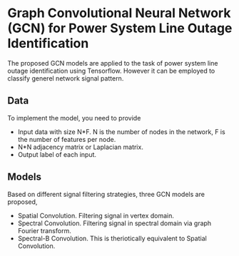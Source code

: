 # Graph Convolutional Neural Network (GCN) for Power System Line Outage Identification
The proposed GCN models are applied to the task of power system line outage identification using Tensorflow. However it can be employed to classify generel network signal pattern. 
## Data 
To implement the model, you need to provide
- Input data with size N*F. N is the number of nodes in the network, F is the number of features per node.
- N*N adjacency matrix or Laplacian matrix.
- Output label of each input.

## Models
Based on different signal filtering strategies, three GCN models are proposed,
- Spatial Convolution. Filtering signal in vertex domain.
- Spectral Convolution. Filtering signal in spectral domain via graph Fourier transform.
- Spectral-B Convolution. This is theriotically equivalent to Spatial Convolution.


